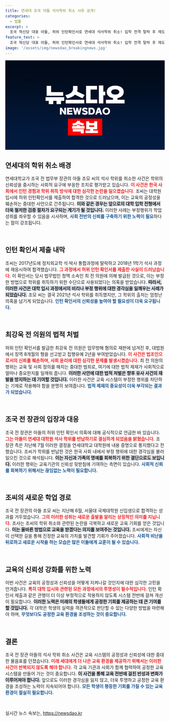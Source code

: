 ```yaml
---
title: 연세대 조국 아들 석사학위 취소 사유 공개!
categories:
  - 법률
excerpt: >
  조국 혁신당 대표 아들, 허위 인턴확인서로 연세대 석사학위 취소! 입학 전격 탈락 후 재도전…논란의 중심에는 어떤 비밀이? 클릭하여 사건의 전말을 확인하세요!
feature_text: >
  조국 혁신당 대표 아들, 허위 인턴확인서로 연세대 석사학위 취소! 입학 전격 탈락 후 재도전…논란의 중심에는 어떤 비밀이? 클릭하여 사건의 전말을 확인하세요!
image: '/assets/img/newsdao_breakingnews.jpg'
---
```


<p><img src="/assets/img/newsdao_breakingnews.jpg" alt="flaretime 속보" /></p>

<h2 data-ke-size="size26">연세대의 학위 취소 배경</h2>

<p data-ke-size="size16">연세대학교가 조국 전 법무부 장관의 아들 조모 씨의 석사 학위를 취소한 사건은 학위의 신뢰성을 중시하는 사회적 요구에 부응한 조치로 평가받고 있습니다. <b><span style="color: #ee2323;">이 사건은 한국 사회에서 인턴 경험과 학위 취득 방식에 대한 심각한 논란을 일으켰습니다.</span></b> 조씨는 대학원 입시에 허위 인턴확인서를 제출하여 합격한 것으로 드러났으며, 이는 교육의 공정성을 훼손하는 중대한 사안으로 간주됩니다. <b><span style="background-color: #21538527;">이와 같은 경우는 앞으로의 대학 입학 전형에서 더욱 철저한 검증 절차가 요구되는 계기가 될 것입니다.</span></b> 이러한 사례는 부정행위가 학업 성취를 좌우할 수 있음을 시사하며, <b><span style="color: #1a5490;">사회 전반의 신뢰를 구축하기 위한 노력이 필요</span></b>하다는 점이 강조됩니다.</p>

<p data-ke-size="size16">&nbsp;</p>

<h2 data-ke-size="size26">인턴 확인서 제출 내막</h2>

<p data-ke-size="size16">조씨는 2017년도에 정치외교학 석·박사 통합과정에 탈락하고 2018년 1학기 석사 과정에 재응시하여 합격했습니다. <b><span style="color: #ee2323;">그 과정에서 허위 인턴 확인서를 제출한 사실이 드러났습니다.</span></b> 이 확인서는 당시 법무법인 청맥 소속인 최 전 의원에 의해 발급된 것으로, 이는 부정한 방법으로 학위를 취득하기 위한 수단으로 사용되었다는 의혹을 받았습니다. <b><span style="background-color: #21538527;">따라서, 이러한 사건은 대학 입시 과정에서의 비리나 부정 행위에 대한 경각심을 일깨우는 사례가 되었습니다.</span></b> 조모 씨는 결국 2021년 석사 학위를 취득했지만, 그 학위의 출처는 엄청난 의혹을 남기게 되었습니다. <b><span style="color: #1a5490;">인턴 확인서의 신뢰성을 높여야 할 필요성이 더욱 요구됩니다.</span></b></p>

<p data-ke-size="size16">&nbsp;</p>

<h2 data-ke-size="size26">최강욱 전 의원의 법적 처벌</h2>

<p data-ke-size="size16">허위 인턴 확인서를 발급한 최강욱 전 의원은 업무방해 혐의로 재판에 넘겨진 후, 대법원에서 징역 8개월의 형을 선고받고 집행유예 2년을 부여받았습니다. <b><span style="color: #ee2323;">이 사건은 법조인으로서의 신뢰를 훼손하며, 사회 윤리에 대한 심각한 문제를 발생시켰습니다.</span></b> 최 전 의원의 행위는 교육 및 사회 정의를 해치는 중대한 범죄로, 여기에 대한 법적 제재가 사회적으로 얼마나 중요한지를 일깨워 줍니다. <b><span style="background-color: #21538527;">이러한 사안에 대한 법적 처벌은 향후 유사 사건의 재발을 방지하는 데 기여할 것입니다.</span></b> 이러한 사건은 교육 시스템이 부정한 행위를 차단하는 기제로 작용해야 함을 분명히 보여줍니다. <b><span style="color: #1a5490;">법적 제재의 중요성이 더욱 부각되는 결과가 되었습니다.</span></b></p>

<p data-ke-size="size16">&nbsp;</p>

<h2 data-ke-size="size26">조국 전 장관의 입장과 대응</h2>

<p data-ke-size="size16">조국 전 장관은 아들의 허위 인턴 확인서 의혹에 대해 공식적으로 언급한 바 있습니다. <b><span style="color: #ee2323;">그는 아들이 연세대 대학원 석사 학위를 반납하기로 결심하게 되었음을 밝혔습니다.</span></b> 조 장관 측은 지난해 7월 이러한 결정을 연세대학교 대학원에 내용 증명으로 통지했다고 전했습니다. 조씨가 학위를 반납한 것은 한국 사회 내에서 부정 행위에 대한 경각심을 불러일으킨 것으로 해석됩니다. <b><span style="background-color: #21538527;">이는 자신과 가족의 명예를 회복하기 위한 결단으로도 보입니다.</span></b> 이러한 행위는 교육기관의 신뢰성 뒷받침에 기여하는 측면이 있습니다. <b><span style="color: #1a5490;">사회적 신뢰를 회복하기 위해서는 끊임없는 노력이 필요합니다.</span></b></p>

<p data-ke-size="size16">&nbsp;</p>

<h2 data-ke-size="size26">조씨의 새로운 학업 경로</h2>

<p data-ke-size="size16">조국 전 장관의 아들 조모 씨는 지난해 6월, 서울대 국제대학원 신입생으로 합격하는 성과를 거두었습니다. <b><span style="color: #ee2323;">그의 이러한 성취는 새로운 출발을 알리는 상징적인 의미를 지닙니다.</span></b> 조사는 조씨의 학위 취소와 관련된 논란을 극복하고 새로운 교육 기회를 얻은 것입니다. <b><span style="background-color: #21538527;">이는 올바른 방법으로 교육을 받겠다는 의지를 보여주는 것입니다.</span></b> 조씨에게는 자신이 선택한 길을 통해 진정한 교육의 가치를 발견할 기회가 주어졌습니다. <b><span style="color: #1a5490;">사회적 비난을 뒤로하고 새로운 시작을 하는 모습은 많은 이들에게 교훈이 될 수 있습니다.</span></b></p>

<p data-ke-size="size16">&nbsp;</p>

<h2 data-ke-size="size26">교육의 신뢰성 강화를 위한 노력</h2>

<p data-ke-size="size16">이번 사건은 교육의 공정성과 신뢰성을 어떻게 지켜나갈 것인지에 대한 심각한 고민을 안겨줍니다. <b><span style="color: #ee2323;">특히 대학 입시와 관련된 모든 과정에서의 투명성이 필수적입니다.</span></b> 인턴 확인서 제출과 같은 관행이 더 이상 부정적으로 작용하지 않도록 시스템 전반에 걸쳐 개선이 필요합니다. <b><span style="background-color: #21538527;">이러한 노력은 미래의 학생들에게 공정한 기회를 제공하는 데 큰 기여를 할 것입니다.</span></b> 각 대학은 학생의 실력을 객관적으로 판단할 수 있는 다양한 방법을 마련해야 하며, <b><span style="color: #1a5490;"> 무엇보다도 공정한 교육 환경을 조성하는 것이 중요합니다.</span></b></p>

<p data-ke-size="size16">&nbsp;</p>

<h2 data-ke-size="size26">결론</h2>

<p data-ke-size="size16">조국 전 장관 아들의 석사 학위 취소 사건은 교육 시스템의 공정성과 신뢰성에 대한 중대한 물음표를 던졌습니다. <b><span style="color: #ee2323;">미래 세대에게 더 나은 교육 환경을 제공하기 위해서는 이러한 사건이 반복되지 않도록 해야 합니다.</span></b> 각 교육 기관과 사회가 함께 협력하여 공정한 교육 시스템을 만들어 가는 것이 중요합니다. <b><span style="background-color: #21538527;">이 사건을 통해 교육 전반에 걸친 반성과 변화가 이루어져야 합니다.</span></b> 앞으로도 이러한 경각심을 잃지 않고, 더욱 투명하고 공정한 교육 환경을 조성하는 노력이 지속되어야 합니다. <b><span style="color: #1a5490;">모든 학생이 평등한 기회를 가질 수 있는 교육 환경이 절실히 필요합니다.</span></b></p>

<p data-ke-size="size16">&nbsp;</p>
실시간 뉴스 속보는, <a href="https://newsdao.kr" rel="dofollow">https://newsdao.kr</a>


